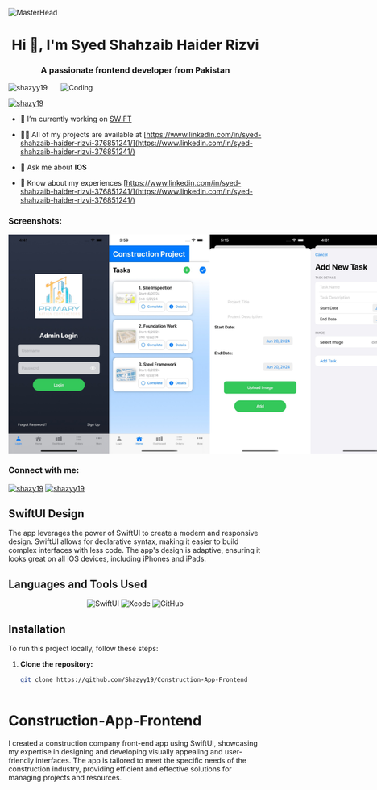 ![MasterHead](https://user-images.githubusercontent.com/109351602/202650321-7f4da361-f98f-4345-8df4-adf352a11322.gif)
<h1 align="center">Hi 👋, I'm Syed Shahzaib Haider Rizvi</h1>
<h3 align="center">A passionate frontend developer from Pakistan</h3>
<img align="right" alt="Coding" width="400" src="https://blog-cdn.lottiefiles.com/cdn-cgi/image/width=1200,quality=80,format=auto/2022/11/How-to-add-Lottie-Animations-in-iOS-apps--Swift-.png">
<p align="left"> <img src="https://komarev.com/ghpvc/?username=shazyy19&label=Profile%20views&color=0e75b6&style=flat" alt="shazyy19" /> </p>

<p align="left"> <a href="https://twitter.com/shazy19" target="blank"><img src="https://img.shields.io/twitter/follow/shazy19?logo=twitter&style=for-the-badge" alt="shazy19" /></a> </p>

- 🔭 I’m currently working on [SWIFT](https://developer.apple.com/swift/)

- 👨‍💻 All of my projects are available at [https://www.linkedin.com/in/syed-shahzaib-haider-rizvi-376851241/](https://www.linkedin.com/in/syed-shahzaib-haider-rizvi-376851241/)

- 💬 Ask me about **IOS**

- 📄 Know about my experiences [https://www.linkedin.com/in/syed-shahzaib-haider-rizvi-376851241/](https://www.linkedin.com/in/syed-shahzaib-haider-rizvi-376851241/)

<h3 align="left">Screenshots:</h3>

<div style="display: flex; align-items: center;">
<img src="https://github.com/Shazyy19/Construction-App-Frontend/blob/main/Admin%20Login.jpeg" alt="Logo" width="200 style="margin-right: 10px;"/>
<img src="https://github.com/Shazyy19/Construction-App-Frontend/blob/main/Admin%20Home.jpeg" alt="Logo" width="200 style="margin-right: 10px;"/>
  <img src="https://github.com/Shazyy19/Construction-App-Frontend/blob/main/Admin%20Add%20projects%20descriptions.jpeg" alt="Logo" width="200 style="margin-right: 10px;"/>
  <img src="https://github.com/Shazyy19/Construction-App-Frontend/blob/main/Add%20new%20task.jpeg" alt="Logo" width="200 style="margin-right: 10px;"/>
  <img src="https://github.com/Shazyy19/Construction-App-Frontend/blob/main/Admin%20Projects%20add%20images.jpeg" alt="Logo" width="200 style="margin-right: 10px;"/>
  <img src="https://github.com/Shazyy19/Construction-App-Frontend/blob/main/Calender.jpeg" alt="Logo" width="200 style="margin-right: 10px;"/>
  <img src="https://github.com/Shazyy19/Construction-App-Frontend/blob/main/Completed%20Tasks.jpeg" alt="Logo" width="200 style="margin-right: 10px;"/>
  <img src="https://github.com/Shazyy19/Construction-App-Frontend/blob/main/Dashboard.jpeg" alt="Logo" width="200 style="margin-right: 10px;"/>
  <img src="https://github.com/Shazyy19/Construction-App-Frontend/blob/main/Featured%20Projects.jpeg" alt="Logo" width="200 style="margin-right: 10px;"/>
  <img src="https://github.com/Shazyy19/Construction-App-Frontend/blob/main/Featured%20projects%20with%20description.jpeg" alt="Logo" width="200 style="margin-right: 10px;"/>
  <img src="https://github.com/Shazyy19/Construction-App-Frontend/blob/main/Home%20Task.jpeg" alt="Logo" width="200 style="margin-right: 10px;"/>
  <img src="https://github.com/Shazyy19/Construction-App-Frontend/blob/main/Project%20Reports.jpeg" alt="Logo" width="200 style="margin-right: 10px;"/>
   <img src="https://github.com/Shazyy19/Construction-App-Frontend/blob/main/Task%20Details.jpeg" alt="Logo" width="200 style="margin-right: 10px;"/>
    <img src="https://github.com/Shazyy19/Construction-App-Frontend/blob/main/User%20Home.jpeg" alt="Logo" width="200 style="margin-right: 10px;"/>
     <img src="https://github.com/Shazyy19/Construction-App-Frontend/blob/main/User%20Login.jpeg" alt="Logo" width="200 style="margin-right: 10px;"/>

</div>

<h3 align="left">Connect with me:</h3>
<p align="left">
<a href="https://twitter.com/shazy19" target="blank"><img align="center" src="https://raw.githubusercontent.com/rahuldkjain/github-profile-readme-generator/master/src/images/icons/Social/twitter.svg" alt="shazy19" height="30" width="40" /></a>
<a href="https://fb.com/shazyy19" target="blank"><img align="center" src="https://raw.githubusercontent.com/rahuldkjain/github-profile-readme-generator/master/src/images/icons/Social/facebook.svg" alt="shazyy19" height="30" width="40" /></a>
</p>

## SwiftUI Design

The app leverages the power of SwiftUI to create a modern and responsive design. SwiftUI allows for declarative syntax, making it easier to build complex interfaces with less code. The app's design is adaptive, ensuring it looks great on all iOS devices, including iPhones and iPads.

## Languages and Tools Used

<p align="center">
  <img src="https://static-00.iconduck.com/assets.00/swift-icon-1024x917-bgp3yjwv.png" alt="SwiftUI" width="100" height="100"/>
  <img src="https://i.pinimg.com/474x/f3/8a/5f/f38a5f7ca54e2d37a1b4f9818d9c8a6e.jpg" alt="Xcode" width="100" height="100"/>
  <img src="https://seeklogo.com/images/G/github-logo-2E3852456C-seeklogo.com.png" alt="GitHub" width="100" height="100"/>
</p>

## Installation

To run this project locally, follow these steps:

1. **Clone the repository:**
   ```bash
   git clone https://github.com/Shazyy19/Construction-App-Frontend
  

# Construction-App-Frontend
I created a construction company front-end app using SwiftUI, showcasing my expertise in designing and developing visually appealing and user-friendly interfaces. The app is tailored to meet the specific needs of the construction industry, providing efficient and effective solutions for managing projects and resources.

